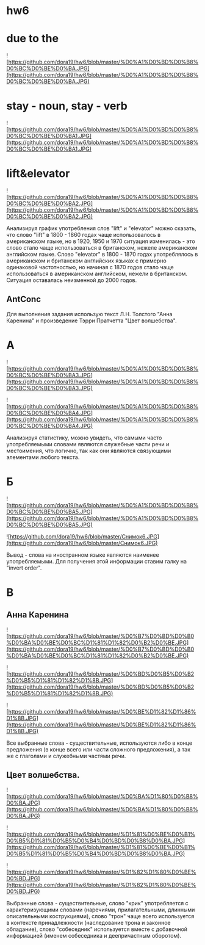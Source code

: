 # hw6
# due to the

![https://github.com/dora19/hw6/blob/master/%D0%A1%D0%BD%D0%B8%D0%BC%D0%BE%D0%BA.JPG](https://github.com/dora19/hw6/blob/master/%D0%A1%D0%BD%D0%B8%D0%BC%D0%BE%D0%BA.JPG)

# stay - noun, stay - verb

![https://github.com/dora19/hw6/blob/master/%D0%A1%D0%BD%D0%B8%D0%BC%D0%BE%D0%BA1.JPG](https://github.com/dora19/hw6/blob/master/%D0%A1%D0%BD%D0%B8%D0%BC%D0%BE%D0%BA1.JPG)

# lift&elevator

![https://github.com/dora19/hw6/blob/master/%D0%A1%D0%BD%D0%B8%D0%BC%D0%BE%D0%BA2.JPG](https://github.com/dora19/hw6/blob/master/%D0%A1%D0%BD%D0%B8%D0%BC%D0%BE%D0%BA2.JPG)

Анализируя график употребления слов "lift" и "elevator" можно сказать, что слово "lift" в 1800 - 1860 годах чаще использовалось в американском языке, но в 1920, 1950 и 1970 ситуация изменилась - это слово стало чаще использоваться в британском, нежеле американском английском языке. Слово "elevator" в 1800 - 1870 годах употреблялось в американском и британском английских языках с примерно одинаковой частотностью, но начиная с 1870 годов стало чаще использоваться в американском английском, нежели в британском. Ситуация оставалась неизменной до 2000 годов.

## AntConc
Для выполнения задания использую текст Л.Н. Толстого "Анна Каренина" и произведение Тэрри Пратчетта "Цвет волшебства".
# А
![https://github.com/dora19/hw6/blob/master/%D0%A1%D0%BD%D0%B8%D0%BC%D0%BE%D0%BA3.JPG](https://github.com/dora19/hw6/blob/master/%D0%A1%D0%BD%D0%B8%D0%BC%D0%BE%D0%BA3.JPG)

![https://github.com/dora19/hw6/blob/master/%D0%A1%D0%BD%D0%B8%D0%BC%D0%BE%D0%BA4.JPG](https://github.com/dora19/hw6/blob/master/%D0%A1%D0%BD%D0%B8%D0%BC%D0%BE%D0%BA4.JPG)

Анализируя статистику, можно увидеть, что самыми часто употребляемыми словами являются служебные части речи и местоимения, что логично, так как они являются связующими элементами любого текста.

# Б
![https://github.com/dora19/hw6/blob/master/%D0%A1%D0%BD%D0%B8%D0%BC%D0%BE%D0%BA5.JPG](https://github.com/dora19/hw6/blob/master/%D0%A1%D0%BD%D0%B8%D0%BC%D0%BE%D0%BA5.JPG)

![https://github.com/dora19/hw6/blob/master/Снимок6.JPG](https://github.com/dora19/hw6/blob/master/Снимок6.JPG)

Вывод - слова на иностранном языке являются наименее употребляемыми. Для получения этой информации ставим галку на "invert order".

# В
## Анна Каренина

![https://github.com/dora19/hw6/blob/master/%D0%B7%D0%BD%D0%B0%D0%BA%D0%BE%D0%BC%D1%81%D1%82%D0%B2%D0%BE.JPG](https://github.com/dora19/hw6/blob/master/%D0%B7%D0%BD%D0%B0%D0%BA%D0%BE%D0%BC%D1%81%D1%82%D0%B2%D0%BE.JPG)

![https://github.com/dora19/hw6/blob/master/%D0%BD%D0%B5%D0%B2%D0%B5%D1%81%D1%82%D1%8B.JPG](https://github.com/dora19/hw6/blob/master/%D0%BD%D0%B5%D0%B2%D0%B5%D1%81%D1%82%D1%8B.JPG)

![https://github.com/dora19/hw6/blob/master/%D0%BE%D1%82%D1%86%D1%8B.JPG](https://github.com/dora19/hw6/blob/master/%D0%BE%D1%82%D1%86%D1%8B.JPG)

Все выбранные слова - существительные, используются либо в конце предложения (в конце всего или части сложного предложения), а так же с глаголами и служебными частями речи.

## Цвет волшебства.

![https://github.com/dora19/hw6/blob/master/%D0%BA%D1%80%D0%B8%D0%BA.JPG](https://github.com/dora19/hw6/blob/master/%D0%BA%D1%80%D0%B8%D0%BA.JPG)

![https://github.com/dora19/hw6/blob/master/%D1%81%D0%BE%D0%B1%D0%B5%D1%81%D0%B5%D0%B4%D0%BD%D0%B8%D0%BA.JPG](https://github.com/dora19/hw6/blob/master/%D1%81%D0%BE%D0%B1%D0%B5%D1%81%D0%B5%D0%B4%D0%BD%D0%B8%D0%BA.JPG)

![https://github.com/dora19/hw6/blob/master/%D1%82%D1%80%D0%BE%D0%BD.JPG](https://github.com/dora19/hw6/blob/master/%D1%82%D1%80%D0%BE%D0%BD.JPG)

Выбранные слова - существительные, слово "крик" употребляется с характеризующими словами (наречиями, прилагательными, длинными описательными кострукциями), слово "трон" чаще всего используется в контексте принадлежности (наследование трона и законное обладание), слово "собеседник" используется вместе с добавочной информацией (именем собеседника и  деепричастным оборотом).

